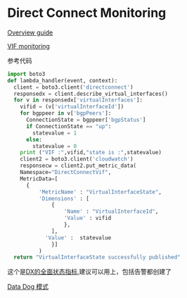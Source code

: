 # Direct Connect Monitoring

[Overview guide](https://docs.aws.amazon.com/directconnect/latest/UserGuide/monitoring-overview.html)

[VIF monitoring](http://thebetternetwork.com/aws/aws-direct-connect-virtual-interface-monitoring/)

参考代码
```python
import boto3
def lambda_handler(event, context):
  client = boto3.client('directconnect')
  responsedx = client.describe_virtual_interfaces()
  for v in responsedx['virtualInterfaces']:
    vifid = (v['virtualInterfaceId'])
    for bgppeer in v['bgpPeers']:
      ConnectionState = bgppeer['bgpStatus']
      if ConnectionState == "up":
        statevalue = 1
      else:
        statevalue = 0
    print ("VIF :",vifid,"state is :",statevalue)
    client2 = boto3.client('cloudwatch')
    responsecw = client2.put_metric_data(
    Namespace="DirectConnectVif",
    MetricData=[
      {
          'MetricName' : "VirtualInterfaceState",
          'Dimensions' : [
              {
                  'Name' : "VirtualInterfaceId",
                  'Value' : vifid
                  },
              ],
            'Value' :  statevalue  
              }]
          )
  return "VirtualInterfaceState successfully published"
```


这个是[DX的全面状态指标](https://github.com/awslabs/aws-dx-monitor),建议可以用上，包括告警都创建了

[Data Dog 模式](https://www.datadoghq.com/blog/monitor-aws-health-status/)

